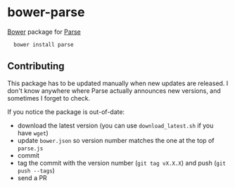 bower-parse
===========

[Bower](http://bower.io) package for [Parse](http://parse.com)

      bower install parse

Contributing
------------

This package has to be updated manually when new updates are released. I 
don't know anywhere where Parse actually announces new versions, and 
sometimes I forget to check.

If you notice the package is out-of-date:

- download the latest version (you can use `download_latest.sh` if you 
have `wget`)
- update `bower.json` so version number matches the one at the top of 
`parse.js`
- commit
- tag the commit with the version number (`git tag vX.X.X`) and push 
(`git push --tags`)
- send a PR
